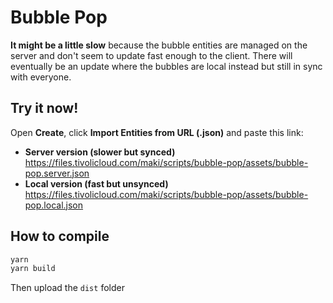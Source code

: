 # Bubble Pop

**It might be a little slow** because the bubble entities are managed on the server and don't seem to update fast enough to the client. There will eventually be an update where the bubbles are local instead but still in sync with everyone.

## Try it now!

Open **Create**, click **Import Entities from URL (.json)** and paste this link:

-   **Server version (slower but synced)**
    <br>
    https://files.tivolicloud.com/maki/scripts/bubble-pop/assets/bubble-pop.server.json
-   **Local version (fast but unsynced)**
    <br>
    https://files.tivolicloud.com/maki/scripts/bubble-pop/assets/bubble-pop.local.json

## How to compile

```bash
yarn
yarn build
```

Then upload the `dist` folder
